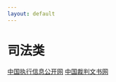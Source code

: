 ```yaml
---
layout: default
---
```

# 司法类
[中国执行信息公开网](http://zxgk.court.gov.cn/)
[中国裁判文书网](https://wenshu.court.gov.cn/)